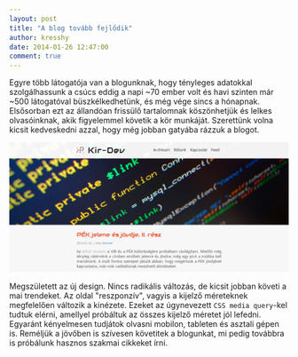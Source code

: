 ```yaml
---
layout: post
title: "A blog tovább fejlődik"
author: kresshy
date: 2014-01-26 12:47:00
comment: true
---
```


Egyre több látogatója van a blogunknak, hogy tényleges adatokkal szolgálhassunk a csúcs eddig a napi ~70 ember volt és havi szinten már ~500 látogatóval büszkélkedhetünk, és még vége sincs a hónapnak. Elsősorban ezt az állandóan frissülő tartalomnak köszönhetjük és  lelkes olvasóinknak, akik figyelemmel követik a kör munkáját. Szerettünk volna kicsit kedveskedni azzal, hogy még jobban gatyába rázzuk a blogot. 

![Főoldal](/img/new_blog.png)

Megszületett az új design. Nincs radikális változás, de kicsit jobban követi a mai trendeket. Az oldal "reszponzív", vagyis a kijelző méreteknek megfelelően változik a kinézete. Ezeket az úgynevezett `CSS media query`-kel tudtuk elérni, amellyel próbáltuk az összes kijelző méretet jól lefedni. Egyaránt kényelmesen tudjátok olvasni mobilon, tableten és asztali gépen is. Reméljük a jövőben is szívesen követitek a blogunkat, mi pedig továbbra is próbálunk hasznos szakmai cikkeket írni.
